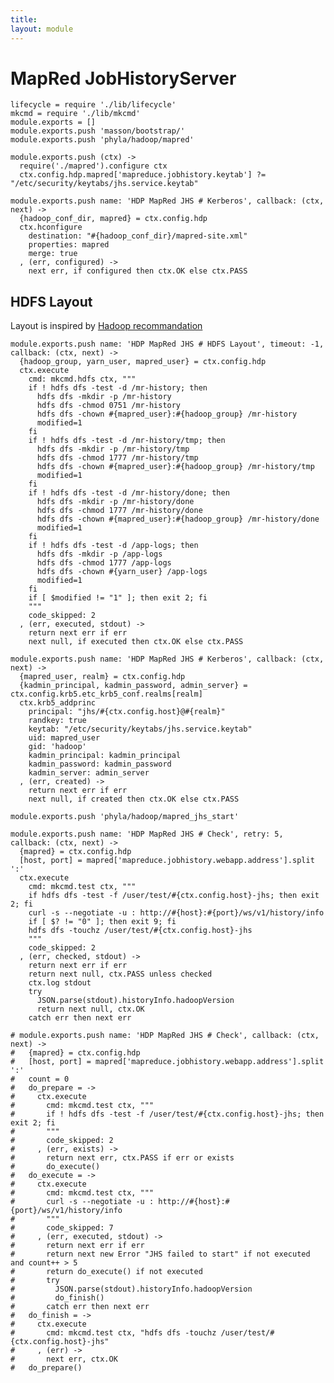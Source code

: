 ```yaml
---
title: 
layout: module
---
```


# MapRed JobHistoryServer

    lifecycle = require './lib/lifecycle'
    mkcmd = require './lib/mkcmd'
    module.exports = []
    module.exports.push 'masson/bootstrap/'
    module.exports.push 'phyla/hadoop/mapred'

    module.exports.push (ctx) ->
      require('./mapred').configure ctx
      ctx.config.hdp.mapred['mapreduce.jobhistory.keytab'] ?= "/etc/security/keytabs/jhs.service.keytab"

    module.exports.push name: 'HDP MapRed JHS # Kerberos', callback: (ctx, next) ->
      {hadoop_conf_dir, mapred} = ctx.config.hdp
      ctx.hconfigure
        destination: "#{hadoop_conf_dir}/mapred-site.xml"
        properties: mapred
        merge: true
      , (err, configured) ->
        next err, if configured then ctx.OK else ctx.PASS

## HDFS Layout

Layout is inspired by [Hadoop recommandation](http://hadoop.apache.org/docs/r2.1.0-beta/hadoop-project-dist/hadoop-common/ClusterSetup.html)

    module.exports.push name: 'HDP MapRed JHS # HDFS Layout', timeout: -1, callback: (ctx, next) ->
      {hadoop_group, yarn_user, mapred_user} = ctx.config.hdp
      ctx.execute
        cmd: mkcmd.hdfs ctx, """
        if ! hdfs dfs -test -d /mr-history; then
          hdfs dfs -mkdir -p /mr-history
          hdfs dfs -chmod 0751 /mr-history
          hdfs dfs -chown #{mapred_user}:#{hadoop_group} /mr-history
          modified=1
        fi
        if ! hdfs dfs -test -d /mr-history/tmp; then
          hdfs dfs -mkdir -p /mr-history/tmp
          hdfs dfs -chmod 1777 /mr-history/tmp
          hdfs dfs -chown #{mapred_user}:#{hadoop_group} /mr-history/tmp
          modified=1
        fi
        if ! hdfs dfs -test -d /mr-history/done; then
          hdfs dfs -mkdir -p /mr-history/done
          hdfs dfs -chmod 1777 /mr-history/done
          hdfs dfs -chown #{mapred_user}:#{hadoop_group} /mr-history/done
          modified=1
        fi
        if ! hdfs dfs -test -d /app-logs; then
          hdfs dfs -mkdir -p /app-logs
          hdfs dfs -chmod 1777 /app-logs
          hdfs dfs -chown #{yarn_user} /app-logs
          modified=1
        fi
        if [ $modified != "1" ]; then exit 2; fi
        """
        code_skipped: 2
      , (err, executed, stdout) ->
        return next err if err
        next null, if executed then ctx.OK else ctx.PASS

    module.exports.push name: 'HDP MapRed JHS # Kerberos', callback: (ctx, next) ->
      {mapred_user, realm} = ctx.config.hdp
      {kadmin_principal, kadmin_password, admin_server} = ctx.config.krb5.etc_krb5_conf.realms[realm]
      ctx.krb5_addprinc 
        principal: "jhs/#{ctx.config.host}@#{realm}"
        randkey: true
        keytab: "/etc/security/keytabs/jhs.service.keytab"
        uid: mapred_user
        gid: 'hadoop'
        kadmin_principal: kadmin_principal
        kadmin_password: kadmin_password
        kadmin_server: admin_server
      , (err, created) ->
        return next err if err
        next null, if created then ctx.OK else ctx.PASS

    module.exports.push 'phyla/hadoop/mapred_jhs_start'

    module.exports.push name: 'HDP MapRed JHS # Check', retry: 5, callback: (ctx, next) ->
      {mapred} = ctx.config.hdp
      [host, port] = mapred['mapreduce.jobhistory.webapp.address'].split ':'
      ctx.execute
        cmd: mkcmd.test ctx, """
        if hdfs dfs -test -f /user/test/#{ctx.config.host}-jhs; then exit 2; fi
        curl -s --negotiate -u : http://#{host}:#{port}/ws/v1/history/info
        if [ $? != "0" ]; then exit 9; fi
        hdfs dfs -touchz /user/test/#{ctx.config.host}-jhs
        """
        code_skipped: 2
      , (err, checked, stdout) ->
        return next err if err
        return next null, ctx.PASS unless checked
        ctx.log stdout
        try
          JSON.parse(stdout).historyInfo.hadoopVersion
          return next null, ctx.OK
        catch err then next err

    # module.exports.push name: 'HDP MapRed JHS # Check', callback: (ctx, next) ->
    #   {mapred} = ctx.config.hdp
    #   [host, port] = mapred['mapreduce.jobhistory.webapp.address'].split ':'
    #   count = 0
    #   do_prepare = ->
    #     ctx.execute
    #       cmd: mkcmd.test ctx, """
    #       if ! hdfs dfs -test -f /user/test/#{ctx.config.host}-jhs; then exit 2; fi
    #       """
    #       code_skipped: 2
    #     , (err, exists) ->
    #       return next err, ctx.PASS if err or exists
    #       do_execute()
    #   do_execute = ->
    #     ctx.execute
    #       cmd: mkcmd.test ctx, """
    #       curl -s --negotiate -u : http://#{host}:#{port}/ws/v1/history/info
    #       """
    #       code_skipped: 7
    #     , (err, executed, stdout) ->
    #       return next err if err
    #       return next new Error "JHS failed to start" if not executed and count++ > 5
    #       return do_execute() if not executed
    #       try
    #         JSON.parse(stdout).historyInfo.hadoopVersion
    #         do_finish()
    #       catch err then next err
    #   do_finish = ->
    #     ctx.execute
    #       cmd: mkcmd.test ctx, "hdfs dfs -touchz /user/test/#{ctx.config.host}-jhs"
    #     , (err) ->
    #       next err, ctx.OK
    #   do_prepare()





